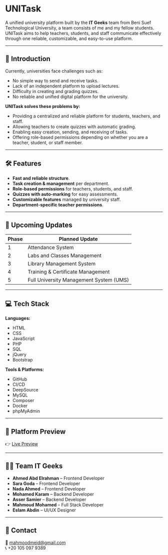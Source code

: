 # UNITask

A unified university platform built by the **IT Geeks** team from Beni Suef Technological University, a team consists of me and my fellow students. UNITask aims to help teachers, students, and staff communicate effectively through one reliable, customizable, and easy-to-use platform.

---

## 🚀 Introduction

Currently, universities face challenges such as:

- No simple way to send and receive tasks.
- Lack of an independent platform to upload lectures.
- Difficulty in creating and grading quizzes.
- No reliable and unified digital platform for the university.

**UNITask solves these problems by:**

- Providing a centralized and reliable platform for students, teachers, and staff.
- Allowing teachers to create quizzes with automatic grading.
- Enabling easy creation, sending, and receiving of tasks.
- Offering role-based permissions depending on whether you are a teacher, student, or staff member.

---

## 🛠️ Features

- **Fast and reliable structure**.
- **Task creation & management** per department.
- **Role-based permissions** for teachers, students, and staff.
- **Quizzes with auto-marking** for easy assessments.
- **Customizable features** managed by university staff.
- **Department-specific teacher permissions**.

---

## 📅 Upcoming Updates

| Phase | Planned Update                          |
| ----- | --------------------------------------- |
| 1     | Attendance System                       |
| 2     | Labs and Classes Management             |
| 3     | Library Management System               |
| 4     | Training & Certificate Management       |
| 5     | Full University Management System (UMS) |

---

## 💻 Tech Stack

**Languages:**

- HTML
- CSS
- JavaScript
- PHP
- SQL
- jQuery
- Bootstrap

**Tools & Platforms:**

- GitHub
- CI/CD
- DeepSource
- MySQL
- Composer
- Docker
- phpMyAdmin

---

## 📸 Platform Preview

👉 [Live Preview](http://panel.tasks.devlevi.live)

---

## 👨‍💻 Team IT Geeks

- **Ahmed Abd Elrahman** – Frontend Developer
- **Sara Goda** – Frontend Developer
- **Nada Ahmed** – Frontend Developer
- **Mohamed Karam** – Backend Developer
- **Asser Samier** – Backend Developer
- **Mahmoud Mohamed** – Full Stack Developer
- **Eslam Abdin** – UI/UX Designer

---

## 📩 Contact

📧 mahmoodmeid@gmail.com  
📞 +20 105 097 9389
